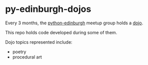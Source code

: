# py-edinburgh-dojos
Every 3 months, the [python-edinburgh](http://www.pythonedinburgh.org/) meetup group holds a [dojo](https://mail.python.org/pipermail/edinburgh/2015-November/000745.html).

This repo holds code developed during some of them. 

Dojo topics represented include:

* poetry
* procedural art
